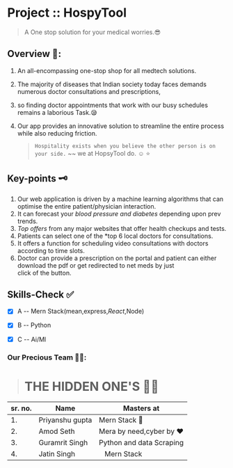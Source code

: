 
# Project :: HospyTool
> A One stop solution for your medical worries.😎

## Overview 📰:
1. An all-encompassing one-stop shop for all medtech solutions. 
2. The majority of diseases that Indian society today faces demands 
   numerous doctor consultations and prescriptions,
3. so  finding doctor appointments that work with our busy schedules 
   remains a laborious Task.😪
4.  Our app provides an innovative solution to streamline the entire 
   process while also reducing friction.


    > `Hospitality exists when you believe the other person is on your side.`
    > ~~ we at HopsyTool do. ☺ ⭐

## Key-points 🗝
1. Our web application is driven by a machine learning algorithms that
can optimise the entire patient/physician interaction.
1. It can forecast your *blood pressure and diabetes* depending upon prev trends.
1. *Top offers* from any major websites that offer health checkups and tests.
1. Patients can select one of the *top 6 local doctors for consultations.
1. It offers a function for scheduling video consultations with doctors according to time slots.
1. Doctor can provide a prescription on the portal and patient can either download the pdf or get redirected to net meds by just click of the button.



## Skills-Check ✅

- [X] A -- Mern Stack(mean,express,*React*,Node)

- [x] B -- Python 

- [X] C -- Ai/Ml



 
  

### Our Precious Team 💎💎:
>
> # THE HIDDEN ONE'S 🐱‍👤

| sr. no.   | Name                | Masters at            |
| --------  | ------------------- | --------------------- |
| 1.        | Priyanshu gupta     | Mern Stack 💪          | 
| 2.        |  Amod Seth          | Mera by need,cyber by ❤|
| 3.        | Guramrit Singh      | Python and data Scraping|
| 4.        | Jatin Singh         |   Mern Stack |
    
